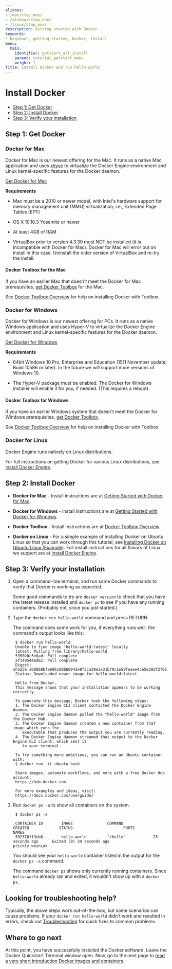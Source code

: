 ```yaml
---
aliases:
- /mac/step_one/
- /windows/step_one/
- /linux/step_one/
description: Getting started with Docker
keywords:
- beginner, getting started, Docker, install
menu:
  main:
    identifier: getstart_all_install
    parent: tutorial_getstart_menu
    weight: 1
title: Install Docker and run hello-world
---
```


# Install Docker

- [Step 1: Get Docker](#step-1-get-docker)
- [Step 2: Install Docker](#step-2-install-docker)
- [Step 3: Verify your installation](#step-3-verify-your-installation)

## Step 1: Get Docker

### Docker for Mac

Docker for Mac is our newest offering for the Mac. It runs as a native Mac application and uses <a href="https://github.com/mist64/xhyve/" target="_blank">xhyve</a> to virtualize the Docker Engine environment and Linux kernel-specific features for the Docker daemon.

<a class="button" href="https://download.docker.com/mac/stable/Docker.dmg">Get Docker for Mac</a>

**Requirements**

- Mac must be a 2010 or newer model, with Intel's hardware support for memory management unit (MMU) virtualization; i.e., Extended Page Tables (EPT)

- OS X 10.10.3 Yosemite or newer

- At least 4GB of RAM

- VirtualBox prior to version 4.3.30 must NOT be installed (it is incompatible with Docker for Mac). Docker for Mac will error out on install in this case. Uninstall the older version of VirtualBox and re-try the install.

#### Docker Toolbox for the Mac

If you have an earlier Mac that doesn't meet the Docker for Mac prerequisites, <a href="https://www.docker.com/products/docker-toolbox" target="_blank">get Docker Toolbox</a> for the Mac.

See [Docker Toolbox Overview](/toolbox/overview.md) for help on installing Docker with Toolbox.

### Docker for Windows

Docker for Windows is our newest offering for PCs. It runs as a native Windows application and uses Hyper-V to virtualize the Docker Engine environment and Linux kernel-specific features for the Docker daemon.

<a class="button" href="https://download.docker.com/win/stable/InstallDocker.msi">Get Docker for Windows</a>

**Requirements**

* 64bit Windows 10 Pro, Enterprise and Education (1511 November update, Build 10586 or later). In the future we will support more versions of Windows 10.

* The Hyper-V package must be enabled. The Docker for Windows installer will enable it for you, if needed. (This requires a reboot).

#### Docker Toolbox for Windows

If you have an earlier Windows system that doesn't meet the Docker for Windows prerequisites, <a href="https://www.docker.com/products/docker-toolbox" target="_blank">get Docker Toolbox</a>.

See [Docker Toolbox Overview](/toolbox/overview.md) for help on installing Docker with Toolbox.

### Docker for Linux
Docker Engine runs natively on Linux distributions.

For full instructions on getting Docker for various Linux distributions, see [Install Docker Engine](/engine/installation/index.md).

## Step 2: Install Docker

- **Docker for Mac** - Install instructions are at [Getting Started with Docker for Mac](https://docs.docker.com/docker-for-mac/).

- **Docker for Windows** - Install instructions are at [Getting Started with Docker for Windows](https://docs.docker.com/docker-for-windows/).

- **Docker Toolbox** - Install instructions are at [Docker Toolbox Overview](/toolbox/overview.md).

- **Docker on Linux** - For a simple example of installing Docker on Ubuntu Linux so that you can work through this tutorial, see [Installing Docker on Ubuntu Linux (Example)](linux_install_help.md). Full install instructions for all flavors of Linux we support are at [Install Docker Engine](/engine/installation/index.md).

## Step 3: Verify your installation

1. Open a command-line terminal, and run some Docker commands to verify that Docker is working as expected.

    Some good commands to try are `docker version` to check that you have the latest release installed and `docker ps` to see if you have any running containers. (Probably not, since you just started.)

2. Type the `docker run hello-world` command and press RETURN.

    The command does some work for you, if everything runs well, the command's
    output looks like this:

        $ docker run hello-world
        Unable to find image 'hello-world:latest' locally
        latest: Pulling from library/hello-world
        535020c3e8ad: Pull complete
        af340544ed62: Pull complete
        Digest: sha256:a68868bfe696c00866942e8f5ca39e3e31b79c1e50feaee4ce5e28df2f051d5c
        Status: Downloaded newer image for hello-world:latest

        Hello from Docker.
        This message shows that your installation appears to be working correctly.

        To generate this message, Docker took the following steps:
        1. The Docker Engine CLI client contacted the Docker Engine daemon.
        2. The Docker Engine daemon pulled the "hello-world" image from the Docker Hub.
        3. The Docker Engine daemon created a new container from that image which runs the
           executable that produces the output you are currently reading.
        4. The Docker Engine daemon streamed that output to the Docker Engine CLI client, which sent it
           to your terminal.

        To try something more ambitious, you can run an Ubuntu container with:
        $ docker run -it ubuntu bash

        Share images, automate workflows, and more with a free Docker Hub account:
        https://hub.docker.com

        For more examples and ideas, visit:
        https://docs.docker.com/userguide/

3. Run `docker ps -a` to show all containers on the system.

        $ docker ps -a

        CONTAINER ID        IMAGE               COMMAND             CREATED             STATUS                      PORTS               NAMES
        592376ff3eb8        hello-world         "/hello"            25 seconds ago      Exited (0) 24 seconds ago                       prickly_wozniak

    You should see your `hello-world` container listed in the output for the `docker ps -a` command.

    The command `docker ps` shows only currently running containers. Since `hello-world` already ran and exited, it wouldn't show up with a `docker ps`.

## Looking for troubleshooting help?

Typically, the above steps work out-of-the-box, but some scenarios can cause problems. If your `docker run hello-world` didn't work and resulted in errors, check out [Troubleshooting](/toolbox/faqs/troubleshoot.md) for quick fixes to common problems.

## Where to go next

At this point, you have successfully installed the Docker software. Leave the
Docker Quickstart Terminal window open. Now, go to the next page to [read a very
short introduction Docker images and containers](step_two.md).


&nbsp;
